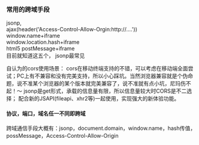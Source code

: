 ### 常用的跨域手段
jsonp,  
ajax(header('Access-Control-Allow-Orgin:http://....'))  
window.name+iframe  
window.location.hash+iframe  
html5 postMessage+iframe  
目前就知道这五个，
jsonp最常见  


自认为的cors使用场景：
cors在移动终端支持的不错，可以考虑在移动端全面尝试；PC上有不兼容和没有完美支持，所以小心踩坑。当然浏览器兼容就是个伪命题，说不准某个浏览器的某个版本就完美兼容了，说不准就有点小坑，尼玛伤不起！～
jsonp是get形式，承载的信息量有限，所以信息量较大时CORS是不二选择；
配合新的JSAPI(fileapi、xhr2等)一起使用，实现强大的新体验功能。  

#### 协议，端口，域名任一不同即跨域
跨域通信手段大概有：jsonp，document.domain，window.name，hash传值，possMessage，Access-Control-Allow-Origin  
